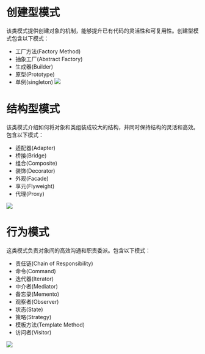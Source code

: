# 创建型模式
该类模式提供创建对象的机制，能够提升已有代码的灵活性和可复用性。创建型模式包含以下模式：
- 工厂方法(Factory Method)
- 抽象工厂(Abstract Factory)
- 生成器(Builder)
- 原型(Prototype)
- 单例(singleton)
![](https://tva1.sinaimg.cn/large/008eGmZEgy1gmv3wvh25oj30ax0qggm4.jpg)


# 结构型模式
该类模式介绍如何将对象和类组装成较大的结构，并同时保持结构的灵活和高效。包含以下模式：
- 适配器(Adapter)
- 桥接(Bridge)
- 组合(Composite)
- 装饰(Decorator)
- 外观(Facade)
- 享元(Flyweight)
- 代理(Proxy)

![](https://tva1.sinaimg.cn/large/008eGmZEgy1gmv3yz93doj30ai0x4wf2.jpg)


# 行为模式
这类模式负责对象间的高效沟通和职责委派。包含以下模式：
- 责任链(Chain of Responsibility)
- 命令(Command)
- 迭代器(Iterator)
- 中介者(Mediator)
- 备忘录(Memento)
- 观察者(Observer)
- 状态(State)
- 策略(Strategy)
- 模板方法(Template Method)
- 访问者(Visitor)

![](https://tva1.sinaimg.cn/large/008eGmZEgy1gmv41ryo98j30m40q4dgk.jpg)
